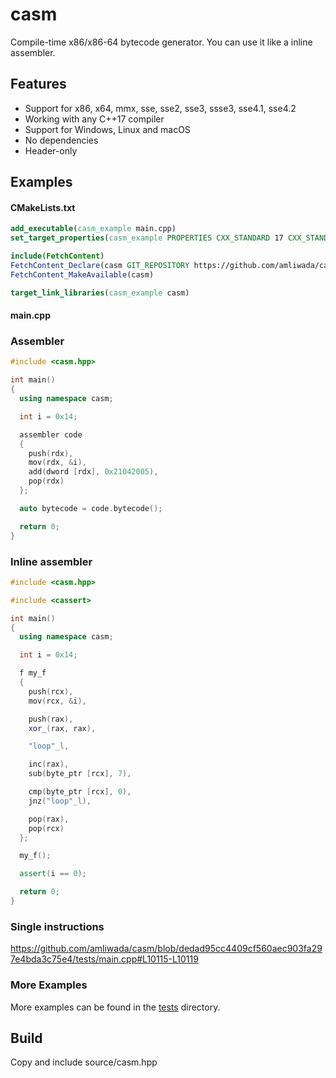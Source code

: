 # casm
Compile-time x86/x86-64 bytecode generator. You can use it like a inline assembler.

## Features

- Support for x86, x64, mmx, sse, sse2, sse3, ssse3, sse4.1, sse4.2
- Working with any C++17 compiler
- Support for Windows, Linux and macOS
- No dependencies
- Header-only

## Examples

#### CMakeLists.txt

```CMake
add_executable(casm_example main.cpp)
set_target_properties(casm_example PROPERTIES CXX_STANDARD 17 CXX_STANDARD_REQUIRED ON CXX_EXTENSIONS OFF)

include(FetchContent)
FetchContent_Declare(casm GIT_REPOSITORY https://github.com/amliwada/casm.git GIT_TAG v1.0.4)
FetchContent_MakeAvailable(casm)

target_link_libraries(casm_example casm)
```

#### main.cpp

### Assembler

```C++
#include <casm.hpp>

int main()
{
  using namespace casm;

  int i = 0x14;

  assembler code
  {	
    push(rdx),
    mov(rdx, &i),
    add(dword [rdx], 0x21042005),
    pop(rdx)
  };

  auto bytecode = code.bytecode();

  return 0;
}
```

### Inline assembler

```C++
#include <casm.hpp>

#include <cassert>

int main()
{
  using namespace casm;

  int i = 0x14;

  f my_f
  {	
    push(rcx),
    mov(rcx, &i),

    push(rax),
    xor_(rax, rax),

    "loop"_l,

    inc(rax),
    sub(byte_ptr [rcx], 7),

    cmp(byte_ptr [rcx], 0),
    jnz("loop"_l),

    pop(rax),
    pop(rcx)
  };

  my_f();

  assert(i == 0);

  return 0;
}
```

### Single instructions

https://github.com/amliwada/casm/blob/dedad95cc4409cf560aec903fa297e4bda3c75e4/tests/main.cpp#L10115-L10119

### More Examples

More examples can be found in the [tests](./tests/) directory.

## Build

Copy and include source/casm.hpp
